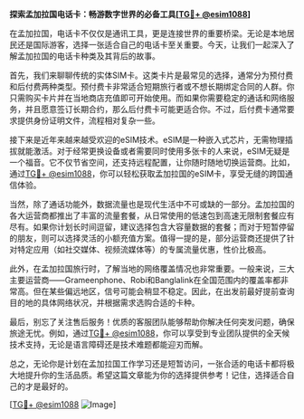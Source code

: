 **探索孟加拉国电话卡：畅游数字世界的必备工具[[TG💪+ @esim1088](https://t.me/s/esim1088)]**

在孟加拉国，电话卡不仅仅是通讯工具，更是连接世界的重要桥梁。无论是本地居民还是国际游客，选择一张适合自己的电话卡至关重要。今天，让我们一起深入了解孟加拉国的电话卡种类及其背后的故事。

首先，我们来聊聊传统的实体SIM卡。这类卡片是最常见的选择，通常分为预付费和后付费两种类型。预付费卡非常适合短期旅行者或不想长期绑定合同的人群。你只需购买卡片并在当地商店充值即可开始使用。而如果你需要稳定的通话和网络服务，并且愿意签订长期合约，那么后付费卡可能更适合你。不过，后付费卡通常要求提供身份证明文件，流程相对复杂一些。

接下来是近年来越来越受欢迎的eSIM技术。eSIM是一种嵌入式芯片，无需物理插拔就能激活。对于经常更换设备或者需要同时使用多张卡的人来说，eSIM无疑是一个福音。它不仅节省空间，还支持远程配置，让你随时随地切换运营商。比如，通过[TG💪+ @esim1088](https://t.me/s/esim1088)，你可以轻松获取孟加拉国的eSIM卡，享受无缝的跨国通信体验。

当然，除了通话功能外，数据流量也是现代生活中不可或缺的一部分。孟加拉国的各大运营商都推出了丰富的流量套餐，从日常使用的低速包到高速无限制套餐应有尽有。如果你计划长时间逗留，建议选择包含大容量数据的套餐；而对于短暂停留的朋友，则可以选择灵活的小额充值方案。值得一提的是，部分运营商还提供了针对特定应用（如社交媒体、视频流媒体等）的专属流量优惠，性价比极高。

此外，在孟加拉国旅行时，了解当地的网络覆盖情况也非常重要。一般来说，三大主要运营商——Grameenphone、Robi和Banglalink在全国范围内的覆盖率都非常高。但在某些偏远地区，信号可能会稍显不稳定。因此，在出发前最好提前查询目的地的具体网络状况，并根据需求选购合适的卡种。

最后，别忘了关注售后服务！优质的客服团队能够帮助你解决任何突发问题，确保旅途无忧。例如，通过[TG💪+ @esim1088](https://t.me/s/esim1088)，你可以享受到专业团队提供的全天候技术支持，无论是语言障碍还是技术难题都能迎刃而解。

总之，无论你是计划在孟加拉国工作学习还是短暂访问，一张合适的电话卡都将极大地提升你的生活品质。希望这篇文章能为你的选择提供参考！记住，选择适合自己的才是最好的。

[[TG💪+ @esim1088](https://t.me/s/esim1088) ![Image](https://i.postimg.cc/4NQfJmqS/Snipaste-2025-05-13-00-14-12.png)]